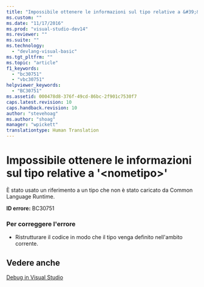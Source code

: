 ```yaml
---
title: "Impossibile ottenere le informazioni sul tipo relative a &#39;&lt;nometipo&gt;&#39; | Microsoft Docs"
ms.custom: ""
ms.date: "11/17/2016"
ms.prod: "visual-studio-dev14"
ms.reviewer: ""
ms.suite: ""
ms.technology: 
  - "devlang-visual-basic"
ms.tgt_pltfrm: ""
ms.topic: "article"
f1_keywords: 
  - "bc30751"
  - "vbc30751"
helpviewer_keywords: 
  - "BC30751"
ms.assetid: 000478d8-376f-49cd-86bc-2f901c7530f7
caps.latest.revision: 10
caps.handback.revision: 10
author: "stevehoag"
ms.author: "shoag"
manager: "wpickett"
translationtype: Human Translation
---
```

# Impossibile ottenere le informazioni sul tipo relative a &#39;&lt;nometipo&gt;&#39;
È stato usato un riferimento a un tipo che non è stato caricato da Common Language Runtime.  
  
 **ID errore:** BC30751  
  
### Per correggere l'errore  
  
-   Ristrutturare il codice in modo che il tipo venga definito nell'ambito corrente.  
  
## Vedere anche  
 [Debug in Visual Studio](/visual-studio/debugger/debugging-in-visual-studio)